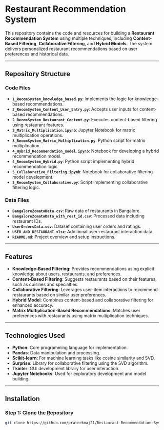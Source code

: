 # Restaurant Recommendation System

This repository contains the code and resources for building a **Restaurant Recommendation System** using multiple techniques, including **Content-Based Filtering**, **Collaborative Filtering**, and **Hybrid Models**. The system delivers personalized restaurant recommendations based on user preferences and historical data.

---

## Repository Structure

### **Code Files**
- **`1_RecomSystem_knowledge_based.py`**: Implements the logic for knowledge-based recommendations.
- **`2_RecomSystem_Content_User_Entry.py`**: Accepts user inputs for content-based recommendations.
- **`2_RecomSystem_Restaurant_Content.py`**: Executes content-based filtering using restaurant features.
- **`3_Matrix_Multiplication.ipynb`**: Jupyter Notebook for matrix multiplication operations.
- **`3_RecomSystem_Matrix_Multiplication.py`**: Python script for matrix multiplication.
- **`4_Hybrid_Recommendation_model.ipynb`**: Notebook for developing a hybrid recommendation model.
- **`4_RecomSystem_Hybrid.py`**: Python script implementing hybrid recommendation logic.
- **`5_Collaborative_Filtering.ipynb`**: Notebook for collaborative filtering model development.
- **`5_RecomSystem_Collaborative.py`**: Script implementing collaborative filtering logic.

### **Data Files**
- **`BangaloreZomatoData.csv`**: Raw data of restaurants in Bangalore.
- **`BangaloreZomatoData_with_rest_id.csv`**: Processed data including restaurant IDs.
- **`UserOrdersData.csv`**: Dataset containing user orders and ratings.
- **`USER AND RESTAURANT.xlsx`**: Additional user-restaurant interaction data.
- **`README.md`**: Project overview and setup instructions.

---

## Features
- **Knowledge-Based Filtering**: Provides recommendations using explicit knowledge about users, restaurants, and preferences.
- **Content-Based Filtering**: Suggests restaurants based on their features, such as cuisines and specialties.
- **Collaborative Filtering**: Leverages user-item interactions to recommend restaurants based on similar user preferences.
- **Hybrid Model**: Combines content-based and collaborative filtering for enhanced accuracy.
- **Matrix Multiplication-Based Recommendations**: Matches user preferences with restaurants using matrix multiplication techniques.

---

## Technologies Used
- **Python**: Core programming language for implementation.
- **Pandas**: Data manipulation and processing.
- **Scikit-learn**: For machine learning tasks like cosine similarity and SVD.
- **Surprise**: Library for collaborative filtering using the SVD algorithm.
- **Tkinter**: GUI development library for user interaction.
- **Jupyter Notebooks**: Used for exploratory development and model building.

---

## Installation

### **Step 1: Clone the Repository**
```bash
git clone https://github.com/prateekmaj21/Restaurant-Recommendation-System.git

